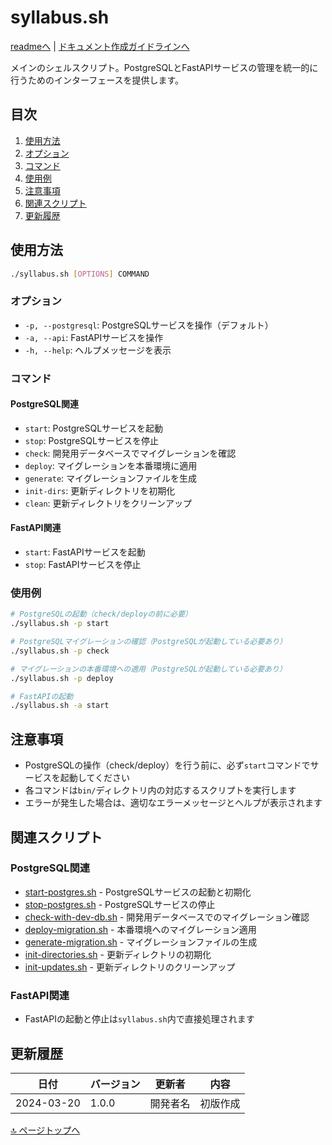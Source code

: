 # syllabus.sh

[readmeへ](../README.md) | [ドキュメント作成ガイドラインへ](../doc.md)

メインのシェルスクリプト。PostgreSQLとFastAPIサービスの管理を統一的に行うためのインターフェースを提供します。

## 目次
1. [使用方法](#使用方法)
2. [オプション](#オプション)
3. [コマンド](#コマンド)
4. [使用例](#使用例)
5. [注意事項](#注意事項)
6. [関連スクリプト](#関連スクリプト)
7. [更新履歴](#更新履歴)

## 使用方法

```bash
./syllabus.sh [OPTIONS] COMMAND
```

### オプション

- `-p, --postgresql`: PostgreSQLサービスを操作（デフォルト）
- `-a, --api`: FastAPIサービスを操作
- `-h, --help`: ヘルプメッセージを表示

### コマンド

#### PostgreSQL関連

- `start`: PostgreSQLサービスを起動
- `stop`: PostgreSQLサービスを停止
- `check`: 開発用データベースでマイグレーションを確認
- `deploy`: マイグレーションを本番環境に適用
- `generate`: マイグレーションファイルを生成
- `init-dirs`: 更新ディレクトリを初期化
- `clean`: 更新ディレクトリをクリーンアップ

#### FastAPI関連

- `start`: FastAPIサービスを起動
- `stop`: FastAPIサービスを停止

### 使用例

```bash
# PostgreSQLの起動（check/deployの前に必要）
./syllabus.sh -p start

# PostgreSQLマイグレーションの確認（PostgreSQLが起動している必要あり）
./syllabus.sh -p check

# マイグレーションの本番環境への適用（PostgreSQLが起動している必要あり）
./syllabus.sh -p deploy

# FastAPIの起動
./syllabus.sh -a start
```

## 注意事項

- PostgreSQLの操作（check/deploy）を行う前に、必ず`start`コマンドでサービスを起動してください
- 各コマンドは`bin/`ディレクトリ内の対応するスクリプトを実行します
- エラーが発生した場合は、適切なエラーメッセージとヘルプが表示されます

## 関連スクリプト

### PostgreSQL関連
- [start-postgres.sh](./start-postgres.md) - PostgreSQLサービスの起動と初期化
- [stop-postgres.sh](./stop-postgres.md) - PostgreSQLサービスの停止
- [check-with-dev-db.sh](./check-with-dev-db.md) - 開発用データベースでのマイグレーション確認
- [deploy-migration.sh](./deploy-migration.md) - 本番環境へのマイグレーション適用
- [generate-migration.sh](./generate-migration.md) - マイグレーションファイルの生成
- [init-directories.sh](./init-directories.md) - 更新ディレクトリの初期化
- [init-updates.sh](./init-updates.md) - 更新ディレクトリのクリーンアップ

### FastAPI関連
- FastAPIの起動と停止は`syllabus.sh`内で直接処理されます

## 更新履歴

| 日付 | バージョン | 更新者 | 内容 |
|------|------------|--------|------|
| 2024-03-20 | 1.0.0 | 開発者名 | 初版作成 |

[🔝 ページトップへ](#syllabussh) 